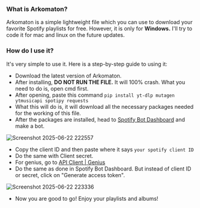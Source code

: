 ### What is Arkomaton?
Arkomaton is a simple lightweight file which you can use to download your favorite Spotify playlists for free. However, it is only for **Windows.** I'll try to code it for mac and linux on the future updates.
### How do I use it?
It's very simple to use it. Here is a step-by-step guide to using it:

- Download the latest version of Arkomaton.
- After installing, **DO NOT RUN THE FILE.** It will 100% crash. What you need to do is, open cmd first. 
- After opening, paste this command 
`pip install yt-dlp mutagen ytmusicapi spotipy requests`
- What this will do is, it will download all the necessary packages needed for the working of this file.
- After the packages are installed, head to [Spotify Bot Dashboard](https://developer.spotify.com/dashboard) and make a bot. 

![Screenshot 2025-06-22 222557](https://github.com/user-attachments/assets/4610bc71-53dd-4dd2-a2c2-79c0666a7c63)

- Copy the client ID and then paste where it says `your spotify client ID`
- Do the same with Client secret.
- For genius, go to [API Client | Genius](https://genius.com/api-clients)
- Do the same as done in Spotify Bot Dashboard. But instead of client ID or secret, click on "Generate access token".

![Screenshot 2025-06-22 223336](https://github.com/user-attachments/assets/8e57a9d0-37ee-4ab6-8638-59595c88a1aa)

- Now you are good to go! Enjoy your playlists and albums!
